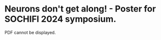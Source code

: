 # Neurons don't get along! - Poster for SOCHIFI 2024 symposium.
<object width="400" height="500" type="application/pdf" data="./PosterCopy.pdf?#zoom=85&scrollbar=0&toolbar=0&navpanes=0">
    <p>PDF cannot be displayed.</p>
</object>

